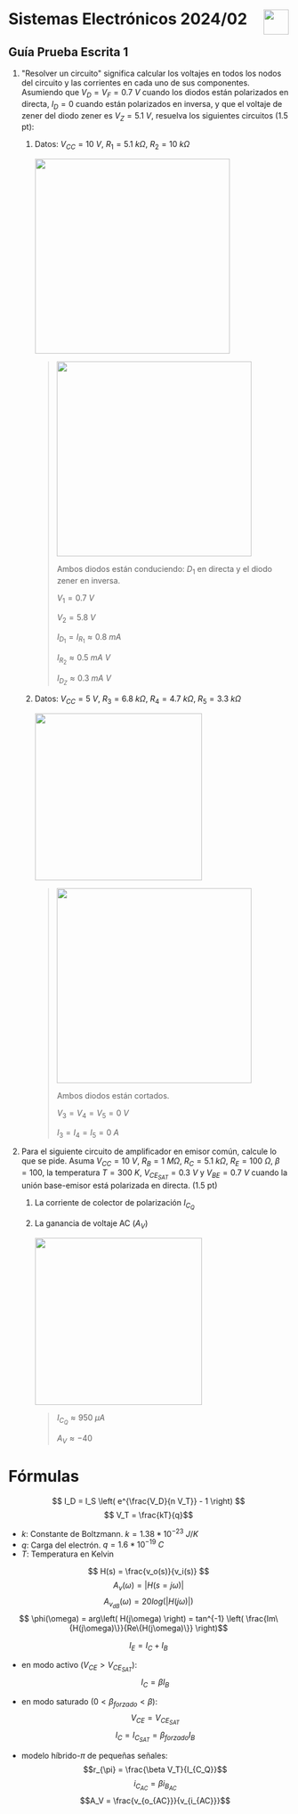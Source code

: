 # <img src="https://julianodb.github.io/SISTEMAS_ELECTRONICOS_PARA_INGENIERIA_BIOMEDICA/img/logo_fing.png?raw=true" align="right" height="45"> Sistemas Electrónicos 2024/02
## Guía Prueba Escrita 1

1. "Resolver un circuito" significa calcular los voltajes en todos los nodos del circuito y las corrientes en cada uno de sus componentes. Asumiendo que $V_D = V_F = 0.7\ V$ cuando los diodos están polarizados en directa, $I_D=0$ cuando están polarizados en inversa, y que el voltaje de zener del diodo zener es $V_Z=5.1\ V$, resuelva los siguientes circuitos (1.5 pt):
   
   1. Datos: $V_{CC}=10\ V$, $R_1=5.1\ k\Omega$, $R_2=10\ k\Omega$

      <img src="https://julianodb.github.io/electronic_circuits_diagrams/battery_diode_zener_2R.png" width="350">

      > <img src="https://julianodb.github.io/electronic_circuits_diagrams/battery_diode_zener_2R_with_currents.png" width="350">
      >
      > Ambos diodos están conduciendo: $D_1$ en directa y el diodo zener en inversa.
      >
      > $V_1 = 0.7\ V$
      >
      > $V_2 = 5.8\ V$
      >
      > $I_{D_1} = I_{R_1} \approx 0.8\ mA$
      >
      > $I_{R_2} \approx 0.5\ mA\ V$
      >
      > $I_{D_Z} \approx 0.3\ mA\ V$
   
   1. Datos: $V_{CC}=5\ V$, $R_3=6.8\ k\Omega$, $R_4=4.7\ k\Omega$, $R_5=3.3\ k\Omega$

      <img src="https://julianodb.github.io/electronic_circuits_diagrams/battery_diode_zener_3R.png" width="300">

      > <img src="https://julianodb.github.io/electronic_circuits_diagrams/battery_diode_zener_3R_with_currents.png" width="350">
      >
      > Ambos diodos están cortados.
      >
      > $V_3 = V_4 = V_5 = 0\ V$
      >
      > $I_3 = I_4 = I_5 = 0\ A$

2. Para el siguiente circuito de amplificador en emisor común, calcule lo que se pide. Asuma $V_{CC} = 10\ V$, $R_B= 1\ M\Omega$, $R_C= 5.1\ k\Omega$, $R_E= 100\ \Omega$, $\beta = 100$, la temperatura $T=300\ K$, $V_{CE_{SAT}} = 0.3\ V$ y $V_{BE} =0.7\ V$ cuando la unión base-emisor está polarizada en directa. (1.5 pt)
   1. La corriente de colector de polarización $I_{C_Q}$
   2. La ganancia de voltaje AC ($A_V$)

      <img src="https://julianodb.github.io/electronic_circuits_diagrams/common_emitter_base_polarized_no_ce.png" width="300"> 

      > $I_{C_Q} \approx 950\ \mu A$
      >
      > $A_V \approx -40$


# Fórmulas

$$ I_D = I_S \left( e^{\frac{V_D}{n V_T}} - 1 \right) $$
$$ V_T = \frac{kT}{q}$$

- $k$: Constante de Boltzmann. $k=1.38 * 10^{-23}\ J/K$
- $q$: Carga del electrón. $q=1.6*10^{-19}\ C$
- $T$: Temperatura en Kelvin

$$ H(s) = \frac{v_o(s)}{v_i(s)} $$
$$ A_v(\omega) = | H(s=j\omega) |$$
$$ A_{v_{dB}}(\omega) = 20 log\left(| H(j\omega) |\right)$$
$$ \phi(\omega) = arg\left( H(j\omega) \right) = tan^{-1} \left( \frac{Im\{H(j\omega)\}}{Re\{H(j\omega)\}} \right)$$

$$I_E = I_C + I_B$$
- en modo activo ($V_{CE} > V_{CE_{SAT}}$):
$$I_C = \beta I_B $$
- en modo saturado ($0 < \beta_{forzado} < \beta$):
$$V_{CE} = V_{CE_{SAT}}$$
$$I_C = I_{C_{SAT}} = \beta_{forzado} I_B $$

- modelo híbrido-$\pi$ de pequeñas señales:
$$r_{\pi} = \frac{\beta V_T}{I_{C_Q}}$$
$$i_{C_{AC}} = \beta i_{B_{AC}} $$
$$A_V = \frac{v_{o_{AC}}}{v_{i_{AC}}}$$
